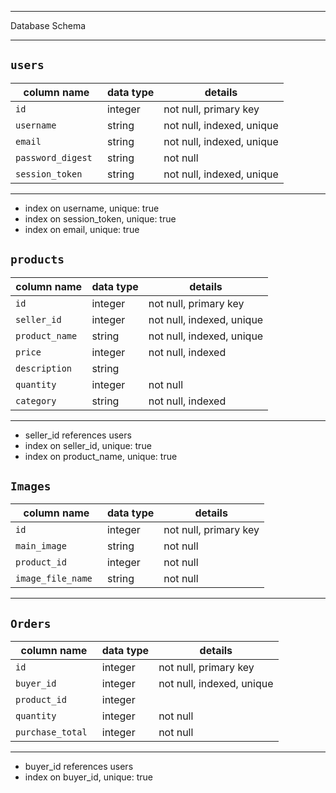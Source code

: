***
Database Schema

***

## `users`
column name     | data type | details
----------------|-----------|-----------------------
`id `             | integer   | not null, primary key
`username  `      | string    | not null, indexed, unique
`email `           | string    | not null, indexed, unique
`password_digest ` | string    | not null
`session_token `   | string    | not null, indexed, unique
--- 
- index on username, unique: true
- index on session_token, unique: true
- index on email, unique: true


## `products`
column name     | data type | details
----------------|-----------|-----------------------
`id `             | integer   | not null, primary key
`seller_id `      | integer    | not null, indexed, unique
`product_name `   | string    | not null, indexed, unique
`price`           | integer    | not null, indexed
`description `    | string    |
`quantity `       | integer    | not null
`category `       | string    | not null, indexed
--- 
- seller_id references users
- index on seller_id, unique: true
- index on product_name, unique: true


## `Images`
column name     | data type | details
----------------|-----------|-----------------------
`id `               | integer   | not null, primary key
`main_image `       | string    | not null
`product_id`        | integer   |	not null
`image_file_name `  | string    | not null
--- 


## `Orders`
column name     | data type | details
----------------|-----------|-----------------------
`id `             | integer   | not null, primary key
`buyer_id `        | integer    | not null, indexed, unique
`product_id `     | integer    |
`quantity `       | integer    | not null
`purchase_total ` | integer    | not null
--- 
- buyer_id references users
- index on buyer_id, unique: true
